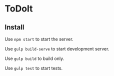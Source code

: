 # ToDoIt

## Install

Use `npm start` to start the server.

Use `gulp build-serve` to start development server.

Use `gulp build` to build only.

Use `gulp test` to start tests.

